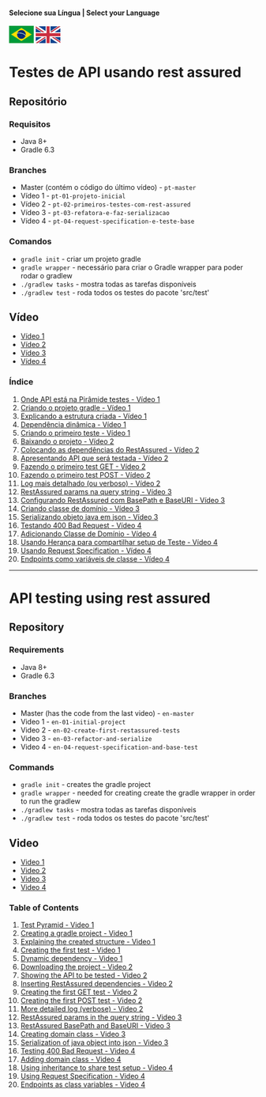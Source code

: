 #### Selecione sua Língua | Select your Language
<a href='#Testes-de-API-usando-rest-assured'><img src="images/pt-br.png" alt="Português" width="50" /></a>
<a href='#API-testing-using-rest-assured'><img src="images/en.jpg" alt="English" width="50" /></a>


# Testes de API usando rest assured

## Repositório

### Requisitos
* Java 8+
* Gradle 6.3

### Branches
* Master (contém o código do último vídeo)  - `pt-master` 
* Vídeo 1 - `pt-01-projeto-inicial`
* Vídeo 2 - `pt-02-primeiros-testes-com-rest-assured`
* Vídeo 3 - `pt-03-refatora-e-faz-serializacao`
* Vídeo 4 - `pt-04-request-specification-e-teste-base`


### Comandos
* `gradle init` - criar um projeto gradle
* `gradle wrapper` - necessário para criar o Gradle wrapper para poder rodar o gradlew
* `./gradlew tasks` - mostra todas as tarefas disponíveis
* `./gradlew test` - roda todos os testes do pacote 'src/test'

## Vídeo

* [Vídeo 1](https://youtu.be/EjXimnUwAns)
* [Vídeo 2](https://youtu.be/Yko4DTEmAV8) 
* [Vídeo 3](https://youtu.be/nYC2_DruHVU) 
* [Vídeo 4](https://youtu.be/fWf6dXnaGN8) 

### Índice

1. [Onde API está na Pirâmide testes - Vídeo 1](https://youtu.be/EjXimnUwAns?t=51)
2. [Criando o projeto gradle - Vídeo 1](https://youtu.be/EjXimnUwAns?t=164)
3. [Explicando a estrutura criada - Vídeo 1](https://youtu.be/EjXimnUwAns?t=445)
4. [Dependência dinâmica - Vídeo 1](https://youtu.be/EjXimnUwAns?t=832)
5. [Criando o primeiro teste - Vídeo 1](https://youtu.be/EjXimnUwAns?t=909)
1. [Baixando o projeto - Vídeo 2](https://youtu.be/Yko4DTEmAV8?t=32)
2. [Colocando as dependências do RestAssured - Vídeo 2](https://youtu.be/Yko4DTEmAV8?t=230)
3. [Apresentando API que será testada - Vídeo 2](https://youtu.be/Yko4DTEmAV8?t=575)
4. [Fazendo o primeiro test GET - Vídeo 2](https://youtu.be/Yko4DTEmAV8?t=655)
5. [Fazendo o primeiro test POST - Vídeo 2](https://youtu.be/Yko4DTEmAV8?t=1509)
6. [Log mais detalhado (ou verboso) - Vídeo 2](https://youtu.be/Yko4DTEmAV8?t=1951)
1. [RestAssured params na query string - Vídeo 3](https://youtu.be/nYC2_DruHVU?t=158)
2. [Configurando RestAssured com BasePath e BaseURI - Vídeo 3](https://youtu.be/nYC2_DruHVU?t=425)
3. [Criando classe de domínio - Vídeo 3](https://youtu.be/nYC2_DruHVU?t=910)
4. [Serializando objeto java em json - Vídeo 3](https://youtu.be/nYC2_DruHVU?t=1113)
1. [Testando 400 Bad Request - Vídeo 4](https://youtu.be/fWf6dXnaGN8?t=168)
2. [Adicionando Classe de Domínio - Vídeo 4](https://youtu.be/fWf6dXnaGN8?t=406)
3. [Usando Herança para compartilhar setup de Teste - Vídeo 4](https://youtu.be/fWf6dXnaGN8?t=829)
4. [Usando Request Specification - Vídeo 4](https://youtu.be/fWf6dXnaGN8?t=1042)
5. [Endpoints como variáveis de classe - Vídeo 4](https://youtu.be/fWf6dXnaGN8?t=1215)

---

# API testing using rest assured

## Repository

### Requirements
* Java 8+
* Gradle 6.3

### Branches
* Master (has the code from the last video)  - `en-master` 
* Video 1 - `en-01-initial-project`
* Video 2 - `en-02-create-first-restassured-tests`
* Video 3 - `en-03-refactor-and-serialize`
* Video 4 - `en-04-request-specification-and-base-test`

### Commands
* `gradle init` - creates the gradle project
* `gradle wrapper` - needed for creating create the gradle wrapper in order to run the gradlew
* `./gradlew tasks` - mostra todas as tarefas disponíveis
* `./gradlew test` - roda todos os testes do pacote 'src/test'

## Video

* [Video 1](https://youtu.be/EjXimnUwAns)
* [Video 2](https://youtu.be/ZHkms9dhfVs)
* [Video 3](https://youtu.be/jQ43TLg2p70)
* [Video 4](https://youtu.be/fWf6dXnaGN8)

### Table of Contents

1. [Test Pyramid - Video 1](https://youtu.be/MnPx1uoYyac?t=34)
2. [Creating a gradle project - Video 1](https://youtu.be/MnPx1uoYyac?t=128)
3. [Explaining the created structure - Video 1](https://youtu.be/MnPx1uoYyac?t=375)
4. [Creating the first test - Video 1](https://youtu.be/MnPx1uoYyac?t=909)
5. [Dynamic dependency - Video 1](https://youtu.be/MnPx1uoYyac?t=981)
1. [Downloading the project - Video 2](https://youtu.be/ZHkms9dhfVs?t=34)
2. [Showing the API to be tested - Video 2](https://youtu.be/ZHkms9dhfVs?t=216)
3. [Inserting RestAssured dependencies - Video 2](https://youtu.be/ZHkms9dhfVs?t=283)
4. [Creating the first GET test - Video 2](https://youtu.be/ZHkms9dhfVs?t=468)
5. [Creating the first POST test - Video 2](https://youtu.be/ZHkms9dhfVs?t=1119)
6. [More detailed log (verbose) - Video 2](https://youtu.be/ZHkms9dhfVs?t=1548)
1. [RestAssured params in the query string - Video 3](https://youtu.be/jQ43TLg2p70?t=158)
2. [RestAssured BasePath and BaseURI - Video 3](https://youtu.be/jQ43TLg2p70?t=425)
3. [Creating domain class - Video 3](https://youtu.be/jQ43TLg2p70?t=910)
4. [Serialization of java object into json - Video 3](https://youtu.be/jQ43TLg2p70?t=1113)
1. [Testing 400 Bad Request - Video 4](https://youtu.be/fWf6dXnaGN8?t=171)
2. [Adding domain class - Video 4](https://youtu.be/fWf6dXnaGN8?t=375)
3. [Using inheritance to share test setup - Video 4](https://youtu.be/fWf6dXnaGN8?t=813)
4. [Using Request Specification - Video 4](https://youtu.be/fWf6dXnaGN8?t=966)
5. [Endpoints as class variables - Video 4](https://youtu.be/fWf6dXnaGN8?t=1078)